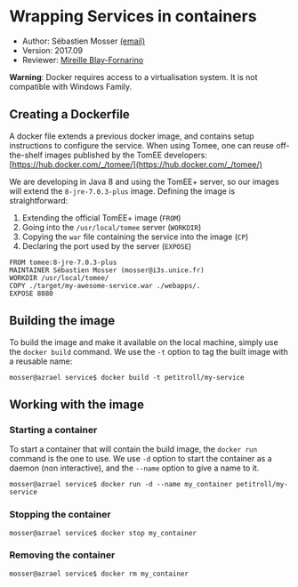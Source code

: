 # Wrapping Services in containers

  * Author: Sébastien Mosser [(email)](mosser@i3s.unice.fr)
  * Version: 2017.09
  * Reviewer: [Mireille Blay-Fornarino](blay@i3s.unice.fr)


__Warning__: Docker requires access to a virtualisation system. It is not compatible with Windows Family.

## Creating a Dockerfile

A docker file extends a previous docker image, and contains setup instructions to configure the service. When using Tomee, one can reuse off-the-shelf images published by the TomEE developers: [https://hub.docker.com/_/tomee/](https://hub.docker.com/_/tomee/)

We are developing in Java 8 and using the TomEE+ server, so our images will extend the `8-jre-7.0.3-plus` image. Defining the image is straightforward:

  1. Extending the official TomEE+ image (`FROM`)
  2. Going into the `/usr/local/tomee` server (`WORKDIR`)
  3. Copying the `war` file containing the service into the image (`CP`)
  4. Declaring the port used by the server (`EXPOSE`)

```docker
FROM tomee:8-jre-7.0.3-plus
MAINTAINER Sébastien Mosser (mosser@i3s.unice.fr)
WORKDIR /usr/local/tomee/
COPY ./target/my-awesome-service.war ./webapps/.
EXPOSE 8080
```

## Building the image

To build the image and make it available on the local machine, simply use the `docker build` command. We use the `-t` option to tag the built image with a reusable name:

```
mosser@azrael service$ docker build -t petitroll/my-service
```

## Working with the image

### Starting a container

To start a container that will contain the build image, the `docker run` command is the one to use. We use `-d` option to start the container as a daemon (non interactive), and the `--name` option to give a name to it.

```
mosser@azrael service$ docker run -d --name my_container petitroll/my-service 
```

### Stopping the container

```
mosser@azrael service$ docker stop my_container 
```

### Removing the container

```
mosser@azrael service$ docker rm my_container 
```